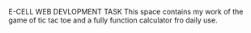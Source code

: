 E-CELL WEB DEVLOPMENT TASK
This space contains my work of the game of tic tac toe and a fully function calculator fro daily use.
